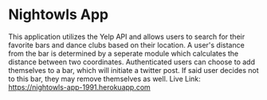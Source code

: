 # Nightowls App

This application utilizes the Yelp API and allows users to search for their favorite bars and dance clubs based on their location. A user's distance from the bar is determined by a seperate module which calculates the distance between two coordinates. Authenticated users can choose to add themselves to a bar, which will initiate a twitter post. If said user decides not to this bar, they may remove themselves as well.
Live Link: https://nightowls-app-1991.herokuapp.com
